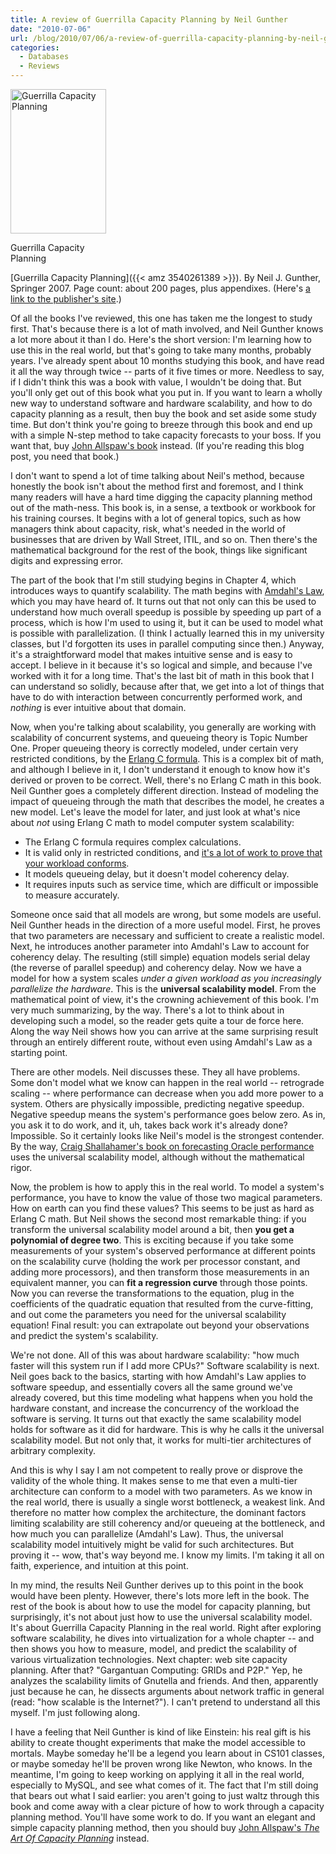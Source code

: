 ```yaml
---
title: A review of Guerrilla Capacity Planning by Neil Gunther
date: "2010-07-06"
url: /blog/2010/07/06/a-review-of-guerrilla-capacity-planning-by-neil-gunther/
categories:
  - Databases
  - Reviews
---
```

<div id="attachment_1949" class="wp-caption alignleft" style="width: 163px">
  <a href="{{< amz 3540261389 >}}"><img src="/media/2010/07/guerrilla_capacity_planning.jpg" alt="Guerrilla Capacity Planning" title="Guerrilla Capacity Planning" width="153" height="231" class="size-full wp-image-1949" /></a><p class="wp-caption-text">
    Guerrilla Capacity Planning
  </p>
</div>

[Guerrilla Capacity Planning]({{< amz 3540261389 >}}). By Neil J. Gunther, Springer 2007. Page count: about 200 pages, plus appendixes. (Here's [a link to the publisher's site](http://www.springer.com/computer/communication+networks/book/978-3-540-26138-4).)

Of all the books I've reviewed, this one has taken me the longest to study first. That's because there is a lot of math involved, and Neil Gunther knows a lot more about it than I do. Here's the short version: I'm learning how to use this in the real world, but that's going to take many months, probably years. I've already spent about 10 months studying this book, and have read it all the way through twice -- parts of it five times or more. Needless to say, if I didn't think this was a book with value, I wouldn't be doing that. But you'll only get out of this book what you put in. If you want to learn a wholly new way to understand software and hardware scalability, and how to do capacity planning as a result, then buy the book and set aside some study time. But don't think you're going to breeze through this book and end up with a simple N-step method to take capacity forecasts to your boss. If you want that, buy [John Allspaw's book](/blog/2009/10/24/a-review-of-the-art-of-capacity-planning-by-john-allspaw/) instead. (If you're reading this blog post, you need that book.)

I don't want to spend a lot of time talking about Neil's method, because honestly the book isn't about the method first and foremost, and I think many readers will have a hard time digging the capacity planning method out of the math-ness. This book is, in a sense, a textbook or workbook for his training courses. It begins with a lot of general topics, such as how managers think about capacity, risk, what's needed in the world of businesses that are driven by Wall Street, ITIL, and so on. Then there's the mathematical background for the rest of the book, things like significant digits and expressing error.

The part of the book that I'm still studying begins in Chapter 4, which introduces ways to quantify scalability. The math begins with [Amdahl's Law](http://en.wikipedia.org/wiki/Amdahl%27s_law), which you may have heard of. It turns out that not only can this be used to understand how much overall speedup is possible by speeding up part of a process, which is how I'm used to using it, but it can be used to model what is possible with parallelization. (I think I actually learned this in my university classes, but I'd forgotten its uses in parallel computing since then.) Anyway, it's a straightforward model that makes intuitive sense and is easy to accept. I believe in it because it's so logical and simple, and because I've worked with it for a long time. That's the last bit of math in this book that I can understand so solidly, because after that, we get into a lot of things that have to do with interaction between concurrently performed work, and *nothing* is ever intuitive about that domain.

Now, when you're talking about scalability, you generally are working with scalability of concurrent systems, and queueing theory is Topic Number One. Proper queueing theory is correctly modeled, under certain very restricted conditions, by the [Erlang C formula](http://en.wikipedia.org/wiki/Erlang_%28unit%29#Erlang_C_formula). This is a complex bit of math, and although I believe in it, I don't understand it enough to know how it's derived or proven to be correct. Well, there's no Erlang C math in this book. Neil Gunther goes a completely different direction. Instead of modeling the impact of queueing through the math that describes the model, he creates a new model. Let's leave the model for later, and just look at what's nice about *not* using Erlang C math to model computer system scalability:

*   The Erlang C formula requires complex calculations.
*   It is valid only in restricted conditions, and [it's a lot of work to prove that your workload conforms](http://carymillsap.blogspot.com/2010/03/robbs-question-about-mmm.html).
*   It models queueing delay, but it doesn't model coherency delay.
*   It requires inputs such as service time, which are difficult or impossible to measure accurately.

Someone once said that all models are wrong, but some models are useful. Neil Gunther heads in the direction of a more useful model. First, he proves that two parameters are necessary and sufficient to create a realistic model. Next, he introduces another parameter into Amdahl's Law to account for coherency delay. The resulting (still simple) equation models serial delay (the reverse of parallel speedup) and coherency delay. Now we have a model for how a system scales *under a given workload as you increasingly parallelize the hardware*. This is the **universal scalability model**. From the mathematical point of view, it's the crowning achievement of this book. I'm very much summarizing, by the way. There's a lot to think about in developing such a model, so the reader gets quite a tour de force here. Along the way Neil shows how you can arrive at the same surprising result through an entirely different route, without even using Amdahl's Law as a starting point.

There are other models. Neil discusses these. They all have problems. Some don't model what we know can happen in the real world -- retrograde scaling -- where performance can decrease when you add more power to a system. Others are physically impossible, predicting negative speedup. Negative speedup means the system's performance goes below zero. As in, you ask it to do work, and it, uh, takes back work it's already done? Impossible. So it certainly looks like Neil's model is the strongest contender. By the way, [Craig Shallahamer's book on forecasting Oracle performance](/blog/2010/05/01/a-review-of-forecasting-oracle-performance-by-craig-shallahamer/) uses the universal scalability model, although without the mathematical rigor.

Now, the problem is how to apply this in the real world. To model a system's performance, you have to know the value of those two magical parameters. How on earth can you find these values? This seems to be just as hard as Erlang C math. But Neil shows the second most remarkable thing: if you transform the universal scalability model around a bit, then **you get a polynomial of degree two**. This is exciting because if you take some measurements of your system's observed performance at different points on the scalability curve (holding the work per processor constant, and adding more processors), and then transform those measurements in an equivalent manner, you can **fit a regression curve** through those points. Now you can reverse the transformations to the equation, plug in the coefficients of the quadratic equation that resulted from the curve-fitting, and out come the parameters you need for the universal scalability equation! Final result: you can extrapolate out beyond your observations and predict the system's scalability.

We're not done. All of this was about hardware scalability: "how much faster will this system run if I add more CPUs?" Software scalability is next. Neil goes back to the basics, starting with how Amdahl's Law applies to software speedup, and essentially covers all the same ground we've already covered, but this time modeling what happens when you hold the hardware constant, and increase the concurrency of the workload the software is serving. It turns out that exactly the same scalability model holds for software as it did for hardware. This is why he calls it the universal scalability model. But not only that, it works for multi-tier architectures of arbitrary complexity.

And this is why I say I am not competent to really prove or disprove the validity of the whole thing. It makes sense to me that even a multi-tier architecture can conform to a model with two parameters. As we know in the real world, there is usually a single worst bottleneck, a weakest link. And therefore no matter how complex the architecture, the dominant factors limiting scalability are still coherency and/or queueing at the bottleneck, and how much you can parallelize (Amdahl's Law). Thus, the universal scalability model intuitively might be valid for such architectures. But proving it -- wow, that's way beyond me. I know my limits. I'm taking it all on faith, experience, and intuition at this point.

In my mind, the results Neil Gunther derives up to this point in the book would have been plenty. However, there's lots more left in the book. The rest of the book is about how to use the model for capacity planning, but surprisingly, it's not about just how to use the universal scalability model. It's about Guerrilla Capacity Planning in the real world. Right after exploring software scalability, he dives into virtualization for a whole chapter -- and then shows you how to measure, model, and predict the scalability of various virtualization technologies. Next chapter: web site capacity planning. After that? "Gargantuan Computing: GRIDs and P2P." Yep, he analyzes the scalability limits of Gnutella and friends. And then, apparently just because he can, he dissects arguments about network traffic in general (read: "how scalable is the Internet?"). I can't pretend to understand all this myself. I'm just following along.

I have a feeling that Neil Gunther is kind of like Einstein: his real gift is his ability to create thought experiments that make the model accessible to mortals. Maybe someday he'll be a legend you learn about in CS101 classes, or maybe someday he'll be proven wrong like Newton, who knows. In the meantime, I'm going to keep working on applying it all in the real world, especially to MySQL, and see what comes of it. The fact that I'm still doing that bears out what I said earlier: you aren't going to just waltz through this book and come away with a clear picture of how to work through a capacity planning method. You'll have some work to do. If you want an elegant and simple capacity planning method, then you should buy [John Allspaw's *The Art Of Capacity Planning*](/blog/2009/10/24/a-review-of-the-art-of-capacity-planning-by-john-allspaw/) instead.


